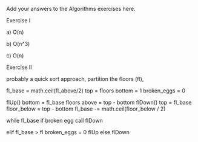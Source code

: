 Add your answers to the Algorithms exercises here.


Exercise I

a) O(n)

b) O(n^3)

c) O(n)

Exercise II

probably a quick sort approach, partition the floors (fl),

 fl_base = math.ceil(fl_above/2)
 top = floors
 bottom = 1
 broken_eggs = 0

 flUp()
    bottom = fl_base
    floors above = top - bottom
 flDown()
        top = fl_base
        floor_below = top - bottom
        fl_base -= math.ceil(floor_below / 2)


 while fl_base
if broken egg call flDown

elif fl_base > fl
    broken_eggs = 0
    flUp
else
flDown
